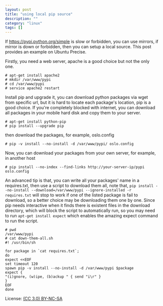 ```yaml
---
layout: post
title: "using local pip source"
description: ""
category: "linux"
tags: []
---
```

If https://pypi.python.org/simple is slow or forbidden, you can use mirrors, if mirror is down or forbidden, then you can setup a local source. This post provides an example on Ubuntu Precise.

Firstly, you need a web server, apache is a good choice but not the only one.

~~~
# apt-get install apache2
# mkdir /var/www/pypi
# cd /var/www/pypi
# service apache2 restart
~~~

Install pip and upgrade it, you can download python packages via wget from specific url, but it is hard to locate each package's location, pip is a good choice. If you're completely blocked with internet, you can download all packages in your mobile hard disk and copy them to your server.

~~~
# apt-get install python-pip
# pip install --upgrade pip
~~~

then download the packages, for example, oslo.config

~~~
# pip -v install --no-install -d /var/www/pypi/ oslo.config
~~~

Now, you can download your packages from your own server, for example, in another host

~~~
# pip install --no-index --find-links http://your-server-ip/pypi oslo.config
~~~

An advanced tip is that, you can write all your packages' name in a requires.txt, then use a script to download them all, note that, `pip install --no-install --download=/var/www/pypi --ignore-installed -r requires.txt` will stop to work if one of the listed package is fail to download, so a better choice may be downloading them one by one. Since pip needs interactive when it finds there is existent files in the download directory, which will block the script to automatically run, so you may need to run `apt-get install expect` which enables the amazing expect command to run the script.

~~~
# pwd
/var/www/pypi
# cat down-them-all.sh
#! /usr/bin/sh

for package in `cat requires.txt`;
do
expect <<EOF
set timeout 120
spawn pip -v install --no-install -d /var/www/pypi $package
expect {
"(i)gnore, (w)ipe, (b)ackup " { send "i\r" }
}
EOF
done
~~~

License: [(CC 3.0) BY-NC-SA](http://creativecommons.org/licenses/by-nc-sa/3.0/)
